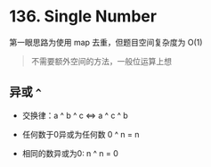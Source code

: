 # 136. Single Number

第一眼思路为使用 map 去重，但题目空间复杂度为 O(1)

> 不需要额外空间的方法，一般位运算上想

## 异或 `^`

- 交换律：a ^ b ^ c <=> a ^ c ^ b

- 任何数于0异或为任何数 0 ^ n = n

- 相同的数异或为0: n ^ n = 0

